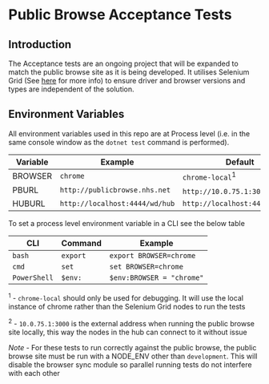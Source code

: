 # Public Browse Acceptance Tests

## Introduction
The Acceptance tests are an ongoing project that will be expanded to match the public browse site as it is being developed. It utilises Selenium Grid (See [here](https://www.seleniumhq.org/docs/07_selenium_grid.jsp) for more info) to ensure driver and browser versions and types are independent of the solution.

## Environment Variables
All environment variables used in this repo are at Process level (i.e. in the same console window as the `dotnet test` command is performed).

| Variable | Example | Default |
|---------------|------------------|------------------|
| BROWSER | `chrome` | `chrome-local`<sup>1</sup> |
| PBURL | `http://publicbrowse.nhs.net` | `http://10.0.75.1:3000`<sup>2</sup> |
| HUBURL | `http://localhost:4444/wd/hub` | `http://localhost:4444/wd/hub` |

To set a process level environment variable in a CLI see the below table

| CLI | Command | Example |
|---------------|--------------------|---------------
|`bash` | `export` | `export BROWSER=chrome` |
| `cmd` | `set` | `set BROWSER=chrome`|
| `PowerShell` | `$env:` | `$env:BROWSER = "chrome"` |

<sup>1</sup> - `chrome-local` should only be used for debugging. It will use the local instance of chrome rather than the Selenium Grid nodes to run the tests

<sup>2</sup> - `10.0.75.1:3000` is the external address when running the public browse site locally, this way the nodes in the hub can connect to it without issue

_Note_ - For these tests to run correctly against the public browse, the public browse site must be run with a NODE_ENV other than `development`. This will disable the browser sync module so parallel running tests do not interfere with each other

